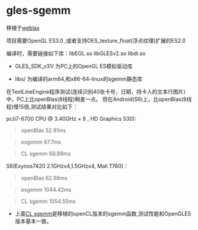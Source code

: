 # gles-sgemm
移植于[weblas](https://github.com/waylonflinn/weblas)

项目需要OpenGL ES3.0 ,或者支持OES_texture_float(浮点纹理)扩展的ES2.0

编译时，需要链接如下库：libEGL.so libGLESv2.so  libdl.so

+ GLES_SDK_v31/ 为PC上的OpenGL ES模拟驱动库

+ libs/ 为编译的arm64,和x86-64-linux的sgemm静态库

在TextLineEngine程序测试(连续识别40张卡号，日期，持卡人的文本行图片)中，PC上比openBlas(8线程)稍差一点。
但在Android(S6)上，比openBlas(8线程)慢15倍,测试结果对比如下：

pc(i7-6700 CPU @ 3.40GHz × 8 , HD Graphics 530):
> openBlas	52.91ms

> esgemm	67.7ms

> CL sgemm	68.88ms


S6(Exynos7420 2.1GHzx4,1.5GHzx4, Mali T760)：
> openBlas	62.96ms

> esgemm	1044.42ms

> CL sgemm	1054.55ms

* 上面[CL sgemm](http://gitlab.intsig.net/Jesse/cl-sgemm)是移植的openCL版本的sgemm函数,测试性能和OpenGLES版本基本一致。